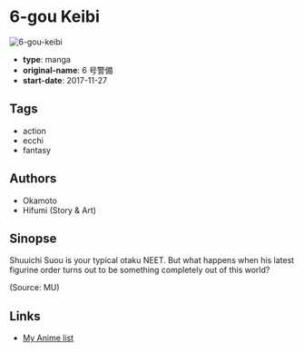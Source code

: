 # 6-gou Keibi

![6-gou-keibi](https://cdn.myanimelist.net/images/manga/3/226474.jpg)

-   **type**: manga
-   **original-name**: 6 号警備
-   **start-date**: 2017-11-27

## Tags

-   action
-   ecchi
-   fantasy

## Authors

-   Okamoto
-   Hifumi (Story & Art)

## Sinopse

Shuuichi Suou is your typical otaku NEET. But what happens when his latest figurine order turns out to be something completely out of this world?

(Source: MU)

## Links

-   [My Anime list](https://myanimelist.net/manga/117898/6-gou_Keibi)
